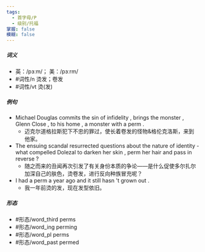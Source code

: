 ```yaml
---
tags:
  - 首字母/P
  - 级别/托福
掌握: false
模糊: false
---
```

##### 词义
- 英：/pɜːm/； 美：/pɜːrm/
- #词性/n  烫发；卷发
- #词性/vt  烫(发)
##### 例句
- Michael Douglas commits the sin of infidelity , brings the monster , Glenn Close , to his home , a monster with a perm .
	- 迈克尔道格拉斯犯下不忠的罪过，使长着卷发的怪物&格伦克洛斯，来到他家。
- The ensuing scandal resurrected questions about the nature of identity - what compelled Dolezal to darken her skin , perm her hair and pass in reverse ?
	- 随之而来的丑闻再次引发了有关身份本质的争论——是什么促使多尔扎尔加深自己的肤色，烫卷发，进行反向种族冒充呢？
- I had a perm a year ago and it still hasn 't grown out .
	- 我一年前烫的发，现在发型依旧。
##### 形态
- #形态/word_third perms
- #形态/word_ing perming
- #形态/word_pl perms
- #形态/word_past permed
